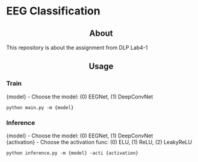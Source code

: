 # EEG Classification

## <div align="center">About</div>
This repository is about the assignment from DLP Lab4-1

## <div align="center">Usage</div>
### Train
{model} - Choose the model: (0) EEGNet, (1) DeepConvNet
```
python main.py -m {model}
```

### Inference
{model} - Choose the model: (0) EEGNet, (1) DeepConvNet \
{activation} - Choose the activation func: (0) ELU, (1) ReLU, (2) LeakyReLU
```
python inference.py -m {model} -acti {activation}
```
